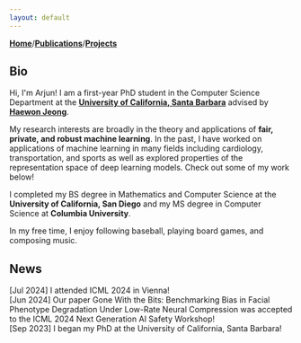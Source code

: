 ```yaml
---
layout: default
---
```


[**Home**](index.md)/[**Publications**](publications.md)/[**Projects**](projects.md)

## Bio

Hi, I'm Arjun! I am a first-year PhD student in the Computer Science Department at the **[University of California, Santa Barbara](https://www.ucsb.edu/)** advised by **[Haewon Jeong](https://www.haewonjeong.com/)**.

My research interests are broadly in the theory and applications of **fair, private, and robust machine learning**. In the past, I have worked on applications of machine learning in many fields including cardiology, transportation, and sports as well as explored properties of the representation space of deep learning models. Check out some of my work below!

I completed my BS degree in Mathematics and Computer Science at the **University of California, San Diego** and my MS degree in Computer Science at **Columbia University**.

In my free time, I enjoy following baseball, playing board games, and composing music.


## News

[Jul 2024] I attended ICML 2024 in Vienna!  
[Jun 2024] Our paper Gone With the Bits: Benchmarking Bias in Facial Phenotype Degradation Under Low-Rate Neural Compression was accepted to the ICML 2024 Next Generation AI Safety Workshop!  
[Sep 2023] I began my PhD at the University of California, Santa Barbara!
